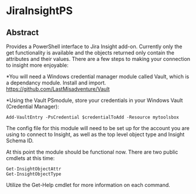 # JiraInsightPS

## Abstract

Provides a PowerShell interface to Jira Insight add-on. Currently only the get functionality is available and the objects returned only contain the attributes and their values. There are a few steps to making your connection to insight more enjoyable:

*You will need a Windows credential manager module called Vault, which is a dependancy module.  Install and import. https://github.com/LastMisadventure/Vault

*Using the Vault PSmodule, store your credentials in your Windows Vault (Credential Manager):

~~~
Add-VaultEntry -PsCredential $credentialToAdd -Resource mytoolsbox
~~~

The config file for this module will need to be set up for the account you are using to connect to Insight, as well as the top level object type and Insight Schema ID.

At this point the module should be functional now.  There are two public cmdlets at this time:

~~~
Get-InsightObjectAttr
Get-InsightObjectType
~~~

Utilize the Get-Help cmdlet for more information on each command.

